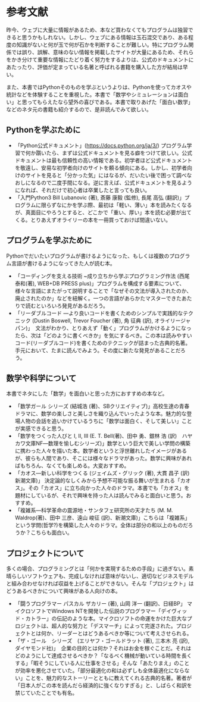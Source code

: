 # 参考文献

昨今、ウェブに大量に情報があるため、本など買わなくてもプログラムは独習できると思うかもしれない。しかし、ウェブにある情報は玉石混交であり、ある程度の知識がないと何が玉で何が石かを判断することが難しい。特にプログラム関係では誤り、誤解、意味のない情報を掲載したサイトが大量にあるため、それらをかき分けて重要な情報にたどり着く努力をするよりは、公式のドキュメントにあたったり、評価が定まっている名著と呼ばれる書籍を購入した方が結局は早い。

また、本書ではPythonそのものを学ぶというよりは、Pythonを使ってカオスや統計などを体験することを重視した。本書で「数学やシミュレーションは面白い」と思ってもらえたなら望外の喜びである。本書で取りあげた「面白い数学」などのネタ元の書籍も紹介するので、是非読んでみて欲しい。

## Pythonを学ぶために

* 「Python公式ドキュメント」(https://docs.python.org/ja/3/) プログラム学習で何か躓いたら、まずは公式ドキュメントを見る癖をつけて欲しい。公式ドキュメントは最も信頼性の高い情報である。初学者ほど公式ドキュメントを敬遠し、安易な初学者向けのサイトを頼る傾向にある。しかし、初学者向けのサイトを見ると「分かった気」にはなるが、だいたい後で困って調べなおしになるので二度手間になる。逆に言えば、公式ドキュメントを見るようになれば、それだけで初心者は卒業したと言っても良い。
* 「入門Python3 Bill Lubanovic (著), 斎藤 康毅  (監修), 長尾 高弘  (翻訳)」プログラムに限らずなにかを学ぶ際、最初は「軽い、薄い」本を読みたくなるが、真面目にやろうとすると、どこかで「重い、厚い」本を読む必要が出てくる。とりあえずオライリーの本を一冊買っておけば間違いない。

## プログラムを学ぶために

Pythonでだいたいプログラムが書けるようになった、もしくは複数のプログラム言語が書けるようになってきた人が読む本。

* 「コーディングを支える技術 ~成り立ちから学ぶプログラミング作法 (西尾 泰和(著), WEB+DB PRESS plus)」プログラムを構成する要素について、様々な言語にまたがって説明することで「なぜその文法が導入されたのか、廃止されたのか」などを紐解く。一つの言語があらかたマスターできたあたりで読むといろいろ発見があるだろう。
* 「リーダブルコード ―より良いコードを書くためのシンプルで実践的なテクニック (Dustin Boswell, Trevor Foucher (著), 角 征典 (訳), オライリージャパン)」　文法がわかり、とりあえず「動く」プログラムがかけるようになったら、次は「どのように書くべきか」を気にするべき。この本は読みやすいコード(リーダブルコード)を書くためのテクニックが詰まった古典的名著。手元において、たまに読んでみよう。その度に新たな発見があることだろう。

## 数学や科学について

本書でネタにした「数学」を面白いと思った方におすすめの本など。

* 「数学ガール シリーズ (結城浩 (著)、SBクリエイティブ)」高校生達の青春ドラマに、数学の楽しさと美しさを織り込んでいったような本。魅力的な登場人物の会話を追いかけているうちに「数学は面白く、そして美しい」ことが実感できると思う。
* 「数学をつくった人びと I, II, III (E. T. Bell(著)、田中 勇、銀林 浩 (訳)　ハヤカワ文庫NF―数理を愉しむシリーズ)」数学という巨大で美しい学問の構築に携わった人々を描いた本。数学者というと浮世離れしたイメージがあるが、彼らも人間であり、そこには様々なドラマがあった。数学に興味があればもちろん、なくても楽しめる。大変おすすめ。
* 「カオス―新しい科学をつくる (ジェイムズ・グリック (著), 大貫 昌子 (訳) 新潮文庫)」 決定論的なしくみから予想不可能な振る舞いが生まれる「カオス」。その「カオス」に立ち向かった人々のドラマ。本書でも「カオス」を題材にしているが、それで興味を持った人は読んでみると面白いと思う。おすすめ。
* 「複雑系―科学革命の震源地・サンタフェ研究所の天才たち (M. M. Waldrop(著)、田中 三彦、遠山 峻征 (訳)、新潮文庫)」こちらは「複雑系」という学問(哲学?)を構築した人々のドラマ。全体は部分の和以上のものだろうか？こちらも面白い。

## プロジェクトについて

多くの場合、プログラミングとは「何かを実現するための手段」に過ぎない。素晴らしいソフトウェアも、完成しなければ意味がないし、適切なビジネスモデルと組み合わせなければ収益を上げることができない。そんな「プロジェクト」はどうあるべきかについて興味がある人向けの本。

* 「闘うプログラマー パスカル ザカリー (著), 山岡 洋一 (翻訳)、日経BP」 マイクロソフトでWindows NTを開発した伝説のプログラマー「デイヴィッド・カトラー」の伝記のような本。マイクロソフトの命運をかけた巨大なプロジェクトは、超人的な努力と「デスマーチ」によって完遂された。プロジェクトとは何か、リーダーとはどうあるべきか等について考えさせられる。
* 「ザ・ゴール　シリーズ　(エリヤフ・ゴールドラット (著), 三本木 亮 (訳), ダイヤモンド社)」　企業の目的とは何か？それはお金を稼ぐことだ。それはどのようにして達成させるべきか？「なるべく機械が動いている時間を長くする」「暇そうにしている人に仕事をさせる」そんな「あたりまえ」のことが効率を悪化させていた。「部分最適化の和は必ずしも全体最適化にならない」ことを、魅力的なストーリーとともに教えてくれる古典的名著。著者が「日本人がこの本を読んだら経済的に強くなりすぎる」と、しばらく和訳を禁じていたことでも有名。